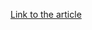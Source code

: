[Link to the article](https://researchcenter.paloaltonetworks.com/2018/01/unit42-oilrig-uses-rgdoor-iis-backdoor-targets-middle-east/)
